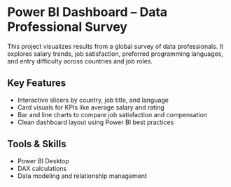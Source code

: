 # Power BI Dashboard – Data Professional Survey

This project visualizes results from a global survey of data professionals. It explores salary trends, job satisfaction, preferred programming languages, and entry difficulty across countries and job roles.

## Key Features
- Interactive slicers by country, job title, and language
- Card visuals for KPIs like average salary and rating
- Bar and line charts to compare job satisfaction and compensation
- Clean dashboard layout using Power BI best practices

## Tools & Skills
- Power BI Desktop
- DAX calculations
- Data modeling and relationship management
